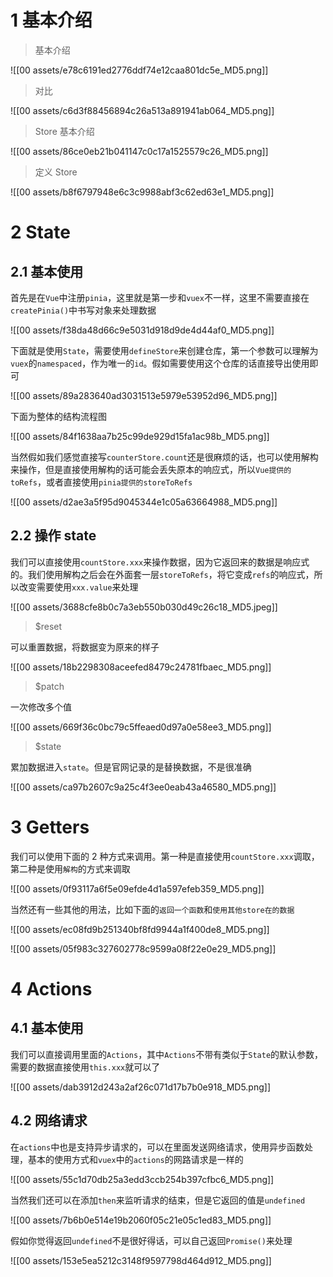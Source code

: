 # 1 基本介绍

> 基本介绍

![[00 assets/e78c6191ed2776ddf74e12caa801dc5e_MD5.png]]

> 对比

![[00 assets/c6d3f88456894c26a513a891941ab064_MD5.png]]

> Store 基本介绍

![[00 assets/86ce0eb21b041147c0c17a1525579c26_MD5.png]]

> 定义 Store

![[00 assets/b8f6797948e6c3c9988abf3c62ed63e1_MD5.png]]

# 2 State

## 2.1 基本使用

首先是在`Vue`中注册`pinia`，这里就是第一步和`vuex`不一样，这里不需要直接在`createPinia()`中书写对象来处理数据

![[00 assets/f38da48d66c9e5031d918d9de4d44af0_MD5.png]]

下面就是使用`State`，需要使用`defineStore`来创建仓库，第一个参数可以理解为`vuex`的`namespaced`，作为唯一的`id`。假如需要使用这个仓库的话直接导出使用即可

![[00 assets/89a283640ad3031513e5979e53952d96_MD5.png]]

下面为整体的结构流程图

![[00 assets/84f1638aa7b25c99de929d15fa1ac98b_MD5.png]]

当然假如我们感觉直接写`counterStore.count`还是很麻烦的话，也可以使用解构来操作，但是直接使用解构的话可能会丢失原本的响应式，所以`Vue提供的toRefs`，或者直接使用`pinia提供的storeToRefs`

![[00 assets/d2ae3a5f95d9045344e1c05a63664988_MD5.png]]

## 2.2 操作 state

我们可以直接使用`countStore.xxx`来操作数据，因为它返回来的数据是响应式的。我们使用解构之后会在外面套一层`storeToRefs`，将它变成`refs`的响应式，所以改变需要使用`xxx.value`来处理

![[00 assets/3688cfe8b0c7a3eb550b030d49c26c18_MD5.jpeg]]

> $reset

可以重置数据，将数据变为原来的样子

![[00 assets/18b2298308aceefed8479c24781fbaec_MD5.png]]

> $patch

一次修改多个值

![[00 assets/669f36c0bc79c5ffeaed0d97a0e58ee3_MD5.png]]

> $state

累加数据进入`state`。但是官网记录的是替换数据，不是很准确

![[00 assets/ca97b2607c9a25c4f3ee0eab43a46580_MD5.png]]

# 3 Getters

我们可以使用下面的 2 种方式来调用。第一种是直接使用`countStore.xxx`调取，第二种是使用`解构`的方式来调取

![[00 assets/0f93117a6f5e09efde4d1a597efeb359_MD5.png]]

当然还有一些其他的用法，比如下面的`返回一个函数`和`使用其他store在的数据`

![[00 assets/ec08fd9b251340bf8fd9944a1f400de8_MD5.png]]

![[00 assets/05f983c327602778c9599a08f22e0e29_MD5.png]]

# 4 Actions

## 4.1 基本使用

我们可以直接调用里面的`Actions`，其中`Actions`不带有类似于`State`的默认参数，需要的数据直接使用`this.xxx`就可以了

![[00 assets/dab3912d243a2af26c071d17b7b0e918_MD5.png]]

## 4.2 网络请求

在`actions`中也是支持异步请求的，可以在里面发送网络请求，使用异步函数处理，基本的使用方式和`vuex`中的`actions`的网路请求是一样的

![[00 assets/55c1d70db25a3edd3ccb254b397cfbc6_MD5.png]]

当然我们还可以在添加`then`来监听请求的结束，但是它返回的值是`undefined`

![[00 assets/7b6b0e514e19b2060f05c21e05c1ed83_MD5.png]]

假如你觉得返回`undefined`不是很好得话，可以自己返回`Promise()`来处理

![[00 assets/153e5ea5212c3148f9597798d464d912_MD5.png]]
